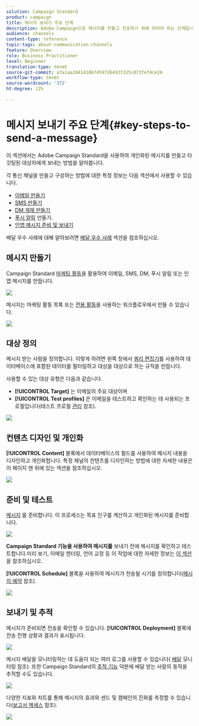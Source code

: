 ```yaml
---
solution: Campaign Standard
product: campaign
title: 메시지 보내기 주요 단계
description: Adobe Campaign으로 메시지를 만들고 전송하기 위해 따라야 하는 단계입니다.
audience: channels
content-type: reference
topic-tags: about-communication-channels
feature: Overview
role: Business Practitioner
level: Beginner
translation-type: tm+mt
source-git-commit: a7a1aa2841410674597264927325c073fef4ce26
workflow-type: tm+mt
source-wordcount: '372'
ht-degree: 12%

---
```



# 메시지 보내기 주요 단계{#key-steps-to-send-a-message}

이 섹션에서는 Adobe Campaign Standard을 사용하여 개인화된 메시지를 만들고 타깃팅된 대상자에게 보내는 방법을 알아봅니다.

각 통신 채널을 만들고 구성하는 방법에 대한 특정 정보는 다음 섹션에서 사용할 수 있습니다.

* [이메일 만들기](../../channels/using/creating-an-email.md)
* [SMS 만들기](../../channels/using/creating-an-sms-message.md)
* [DM 게재 만들기](../../channels/using/creating-the-direct-mail.md)
* [푸시 알림](../../channels/using/preparing-and-sending-a-push-notification.md) 만들기.
* [인앱 메시지 준비 및 보내기](../../channels/using/preparing-and-sending-an-in-app-message.md)

배달 우수 사례에 대해 알아보려면 [배달 우수 사례](../../sending/using/delivery-best-practices.md) 섹션을 참조하십시오.

## 메시지 만들기

Campaign Standard [마케팅 활동](../../start/using/marketing-activities.md)을 활용하여 이메일, SMS, DM, 푸시 알림 또는 인앱 메시지를 만듭니다.

![](assets/marketing-activities.png)

메시지는 마케팅 활동 목록 또는 [전용 활동](../../automating/using/about-channel-activities.md)을 사용하는 워크플로우에서 만들 수 있습니다.

![](assets/steps-channel.png)

## 대상 정의

메시지 받는 사람을 정의합니다. 이렇게 하려면 왼쪽 창에서 [쿼리 편집기](../../automating/using/editing-queries.md)를 사용하여 데이터베이스에 포함된 데이터를 필터링하고 대상을 대상으로 하는 규칙을 만듭니다.

사용할 수 있는 대상 유형은 다음과 같습니다.

* **[!UICONTROL Target]** 는 이메일의 주요 대상이며
* **[!UICONTROL Test profiles]** 은 이메일을 테스트하고 확인하는 데 사용되는 프로필입니다(테스트 프로필  [관리](../../audiences/using/managing-test-profiles.md) 참조).

![](assets/steps-audience.png)

## 컨텐츠 디자인 및 개인화

**[!UICONTROL Content]** 블록에서 데이터베이스의 필드를 사용하여 메시지 내용을 디자인하고 개인화합니다. 특정 채널의 컨텐츠를 디자인하는 방법에 대한 자세한 내용은 이 페이지 맨 위에 있는 섹션을 참조하십시오.

![](assets/steps-content.png)

## 준비 및 테스트

[메시지](../../sending/using/preparing-the-send.md) 를 준비합니다. 이 프로세스는 목표 인구를 계산하고 개인화된 메시지를 준비합니다.

![](assets/steps-prepare.png)

**Campaign Standard 기능을 사용하여 메시지를** 보내기 전에 메시지를 확인하고 테스트합니다.미리 보기, 이메일 렌더링, 언어 교정 등 이 작업에 대한 자세한 정보는 [이 섹션](../../sending/using/previewing-messages.md)을 참조하십시오.

**[!UICONTROL Schedule]** 블록을 사용하여 메시지가 전송될 시기를 정의합니다([메시지 예약](../../sending/using/about-scheduling-messages.md) 참조).

![](assets/steps-schedule.png)

## 보내기 및 추적

메시지가 준비되면 전송을 확인할 수 있습니다. **[!UICONTROL Deployment]** 블록에 전송 진행 상황과 결과가 표시됩니다.

![](assets/steps-send.png)

메시지 배달을 모니터링하는 데 도움이 되는 여러 로그를 사용할 수 있습니다( [배달](../../sending/using/monitoring-a-delivery.md) 모니터링 참조). 또한 Campaign Standard의 [추적 기능](../../sending/using/tracking-messages.md) 덕분에 배달 받는 사람의 동작을 추적할 수도 있습니다.

![](../../sending/using/assets/tracking_logs.png)

다양한 지표와 차트를 통해 메시지의 효과와 센드 및 캠페인의 진화를 측정할 수 있습니다([보고서 액세스](../../reporting/using/about-dynamic-reports.md) 참조).

![](assets/steps-reports.png)

